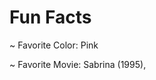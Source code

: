 <h1>Fun Facts</h1>
<p>~ Favorite Color: Pink</p>
<p>~ Favorite Movie: Sabrina (1995), <a href="
<p>~ Favorite place traveled to: Los Angeles, California</p>
